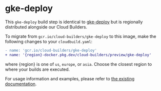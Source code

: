 # gke-deploy

This `gke-deploy` build step is identical to [gke-deploy](../gke-deploy) but
is regionally distributed alongside our Cloud Builders.

To migrate from `gcr.io/cloud-builders/gke-deploy` to this image, make the following
changes to your `cloudbuild.yaml`:

```diff
- name: 'gcr.io/cloud-builders/gke-deploy'
+ name: '{region}-docker.pkg.dev/cloud-builders/preview/gke-deploy'
```

where {region} is one of `us`, `europe`, or `asia`. Choose the closest region to
where your builds are executed.

For usage information and examples, please refer to [the existing
documentation](../gke-deploy).
